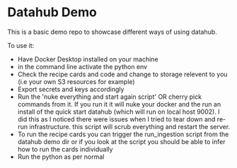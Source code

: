 # Datahub Demo

This is a basic demo repo to showcase different ways of using datahub. 

To use it:
* Have Docker Desktop installed on your machine
* in the command line activate the python env
* Check the recipe cards and code and change to storage relevent to you (i.e your own S3 resources for example)
* Export secrets and keys accordingly 
* Run the 'nuke everything and start again script' OR cherry pick commands from it. If you run it it will nuke your docker and the run an install of the quick start datahub (which will run on local host 9002). I did this as I noticed there were issues when I tried to tear down and re-run infrastructure. this script will scrub everything and restart the server. 
* To run the recipe cards you can trigger the run_ingestion script from the datahub demo dir or if you look at the script you should be able to infer how to run the cards individually
* Run the python as per normal 

